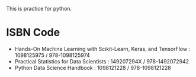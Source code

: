 This is practice for python.

# ISBN Code
- Hands-On Machine Learning with Scikit-Learn, Keras, and TensorFlow : 1098125975 / 978-1098125974
- Practical Statistics for Data Scientists : 149207294X / 978-1492072942
- Python Data Science Handbook : 1098121228 / 978-1098121228
